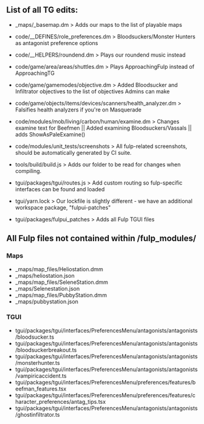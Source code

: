 ## List of all TG edits:

- _maps/_basemap.dm > Adds our maps to the list of playable maps

- code/__DEFINES/role_preferences.dm > Bloodsuckers/Monster Hunters as antagonist preference options

- code/__HELPERS/roundend.dm > Plays our roundend music instead

- code/game/area/areas/shuttles.dm > Plays ApproachingFulp instead of ApproachingTG
- code/game/gamemodes/objective.dm > Added Bloodsucker and Infiltrator objectives to the list of objectives Admins can make
- code/game/objects/items/devices/scanners/health_analyzer.dm > Falsifies health analyzers if you're on Masquerade

- code/modules/mob/living/carbon/human/examine.dm > Changes examine text for Beefmen || Added examining Bloodsuckers/Vassals || adds ShowAsPaleExamine()
- code/modules/unit_tests/screenshots > All fulp-related screenshots, should be automatically generated by CI suite.

- tools/build/build.js > Adds our folder to be read for changes when compiling.

- tgui/packages/tgui/routes.js > Add custom routing so fulp-specific interfaces can be found and loaded
- tgui/yarn.lock > Our lockfile is slightly different - we have an additional workspace package, "fulpui-patches"

- tgui/packages/fulpui_patches > Adds all Fulp TGUI files

## All Fulp files not contained within /fulp_modules/

### Maps

- _maps/map_files/Heliostation.dmm
- _maps/heliostation.json
- _maps/map_files/SeleneStation.dmm
- _maps/Selenestation.json
- _maps/map_files/PubbyStation.dmm
- _maps/pubbystation.json

### TGUI
- tgui/packages/tgui/interfaces/PreferencesMenu/antagonists/antagonists/bloodsucker.ts
- tgui/packages/tgui/interfaces/PreferencesMenu/antagonists/antagonists/bloodsuckerbreakout.ts
- tgui/packages/tgui/interfaces/PreferencesMenu/antagonists/antagonists/monsterhunter.ts
- tgui/packages/tgui/interfaces/PreferencesMenu/antagonists/antagonists/vampiricaccident.ts
- tgui/packages/tgui/interfaces/PreferencesMenu/preferences/features/beefman_features.tsx
- tgui/packages/tgui/interfaces/PreferencesMenu/preferences/features/character_preferences/antag_tips.tsx
- tgui/packages/tgui/interfaces/PreferencesMenu/antagonists/antagonists/ghostinfiltrator.ts
